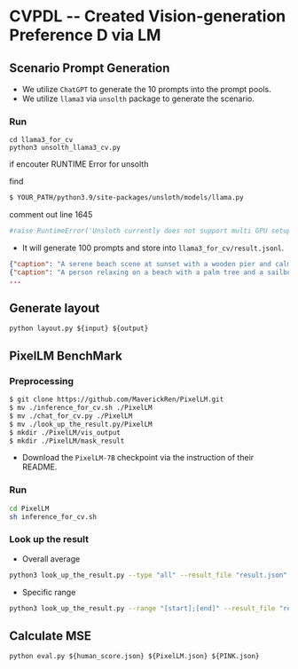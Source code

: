 # CVPDL -- Created Vision-generation Preference D via LM

## Scenario Prompt Generation

- We utilize `ChatGPT` to generate the 10 prompts into the prompt pools.
- We utilize `llama3` via `unsolth` package to generate the scenario.

### Run
```
cd llama3_for_cv
python3 unsolth_llama3_cv.py
```

if encouter RUNTIME Error for unsolth

find
```sh
$ YOUR_PATH/python3.9/site-packages/unsloth/models/llama.py
```

comment out line 1645

```python
#raise RuntimeError('Unsloth currently does not support multi GPU setups - but we are working on it!')
```

- It will generate 100 prompts and store into `llama3_for_cv/result.jsonl`.
```json
{"caption": "A serene beach scene at sunset with a wooden pier and calm sea.", "annos": [{"caption": "wooden pier"}, {"caption": "calm sea"}, {"caption": "setting sun"}]}
{"caption": "A person relaxing on a beach with a palm tree and a sailboat in the background.", "annos": [{"caption": "person"}, {"caption": "palm tree"}, {"caption": "sailboat"}]}
...
```

## Generate layout
```
python layout.py ${input} ${output}
```

## PixelLM BenchMark

### Preprocessing
```sh
$ git clone https://github.com/MaverickRen/PixelLM.git
$ mv ./inference_for_cv.sh ./PixelLM
$ mv ./chat_for_cv.py ./PixelLM
$ mv ./look_up_the_result.py/PixelLM
$ mkdir ./PixelLM/vis_output 
$ mkdir ./PixelLM/mask_result
```

- Download the `PixelLM-7B` checkpoint via the instruction of their README.


### Run
```sh
cd PixelLM
sh inference_for_cv.sh
```

### Look up the result

- Overall average
```sh
python3 look_up_the_result.py --type "all" --result_file "result.json"
```

- Specific range

```sh
python3 look_up_the_result.py --range "[start];[end]" --result_file "result.json"
```

## Calculate MSE
```
python eval.py ${human_score.json} ${PixelLM.json} ${PINK.json}  
```